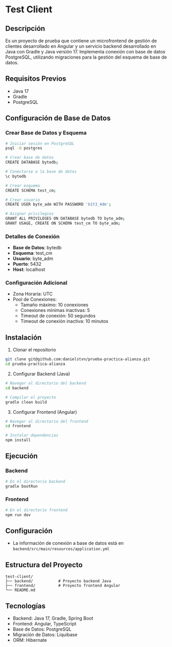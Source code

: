 # Test Client

## Descripción
Es un proyecto de prueba que contiene un microfrontend de gestión de clientes desarrollado en Angular y un servicio backend desarrollado en Java con Gradle y Java versión 17. Implementa conexión con base de datos PostgreSQL, utilizando migraciones para la gestión del esquema de base de datos.

## Requisitos Previos
- Java 17
- Gradle
- PostgreSQL

## Configuración de Base de Datos

### Crear Base de Datos y Esquema
```bash
# Iniciar sesión en PostgreSQL
psql -U postgres

# Crear base de datos
CREATE DATABASE bytedb;

# Conectarse a la base de datos
\c bytedb

# Crear esquema
CREATE SCHEMA test_cm;

# Crear usuario
CREATE USER byte_adm WITH PASSWORD 'b1t3_4dm';

# Asignar privilegios
GRANT ALL PRIVILEGES ON DATABASE bytedb TO byte_adm;
GRANT USAGE, CREATE ON SCHEMA test_cm TO byte_adm;
```

### Detalles de Conexión
- **Base de Datos**: bytedb
- **Esquema**: test_cm
- **Usuario**: byte_adm
- **Puerto**: 5432
- **Host**: localhost

### Configuración Adicional
- Zona Horaria: UTC
- Pool de Conexiones: 
  * Tamaño máximo: 10 conexiones
  * Conexiones mínimas inactivas: 5
  * Timeout de conexión: 50 segundos
  * Timeout de conexión inactiva: 10 minutos

## Instalación
1. Clonar el repositorio
```bash
git clone git@github.com:danielstvn/prueba-practica-alianza.git
cd prueba-practica-alianza
```

2. Configurar Backend (Java)
```bash
# Navegar al directorio del backend
cd backend

# Compilar el proyecto
gradle clean build
```

3. Configurar Frontend (Angular)
```bash
# Navegar al directorio del frontend
cd frontend

# Instalar dependencias
npm install
```

## Ejecución

### Backend
```bash
# En el directorio backend
gradle bootRun
```

### Frontend
```bash
# En el directorio frontend
npm run dev
```

## Configuración
- La información de conexión a base de datos está en `backend/src/main/resources/application.yml`

## Estructura del Proyecto
```
test-client/
├── backend/           # Proyecto backend Java
├── frontend/          # Proyecto frontend Angular
└── README.md
```

## Tecnologías
- Backend: Java 17, Gradle, Spring Boot
- Frontend: Angular, TypeScript
- Base de Datos: PostgreSQL
- Migración de Datos: Liquibase
- ORM: Hibernate
```
